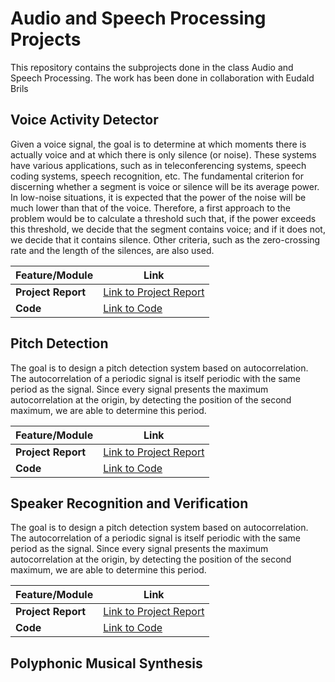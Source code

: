 # Audio and Speech Processing Projects
This repository contains the subprojects done in the class Audio and Speech Processing. The work has been done in collaboration with Eudald Brils

## Voice Activity Detector
Given a voice signal, the goal is to determine at which moments there is actually voice and at which there is only silence (or noise). These systems have various applications, such as in teleconferencing systems, speech coding systems, speech recognition, etc. The fundamental criterion for discerning whether a segment is voice or silence will be its average power. In low-noise situations, it is expected that the power of the noise will be much lower than that of the voice. Therefore, a first approach to the problem would be to calculate a threshold such that, if the power exceeds this threshold, we decide that the segment contains voice; and if it does not, we decide that it contains silence. Other criteria, such as the zero-crossing rate and the length of the silences, are also used.

| Feature/Module | Link                                                                 |
| -------------- | -------------------------------------------------------------------- |
| **Project Report**   | [Link to Project Report](https://github.com/yourusername/your-repo/tree/main/module1) |
| **Code**   | [Link to Code](https://github.com/yourusername/your-repo/tree/main/module2) |

## Pitch Detection
The goal is to design a pitch detection system based on autocorrelation. The autocorrelation of a periodic signal is itself periodic with the same period as the signal. Since every signal presents the maximum autocorrelation at the origin, by detecting the position of the second maximum, we are able to determine this period.

| Feature/Module | Link                                                                 |
| -------------- | -------------------------------------------------------------------- |
| **Project Report**   | [Link to Project Report](https://github.com/yourusername/your-repo/tree/main/module1) |
| **Code**   | [Link to Code](https://github.com/yourusername/your-repo/tree/main/module2) |

## Speaker Recognition and Verification
The goal is to design a pitch detection system based on autocorrelation. The autocorrelation of a periodic signal is itself periodic with the same period as the signal. Since every signal presents the maximum autocorrelation at the origin, by detecting the position of the second maximum, we are able to determine this period.

| Feature/Module | Link                                                                 |
| -------------- | -------------------------------------------------------------------- |
| **Project Report**   | [Link to Project Report](https://github.com/yourusername/your-repo/tree/main/module1) |
| **Code**   | [Link to Code](https://github.com/yourusername/your-repo/tree/main/module2) |

## Polyphonic Musical Synthesis
